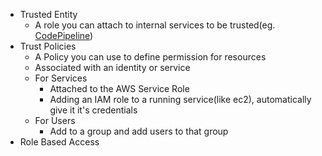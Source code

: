 
* Trusted Entity
	* A role you can attach to internal services to be trusted(eg. [CodePipeline](CodePipeline.md))
* Trust Policies
	* A Policy you can use to define permission for resources
	* Associated with an identity or service
	* For Services
		* Attached to the AWS Service Role
		* Adding an IAM role to a running service(like ec2), automatically give it it's credentials
	* For Users
		* Add to a group and add users to that group
* Role Based Access